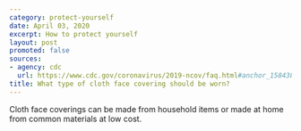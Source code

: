 ```yaml
---
category: protect-yourself
date: April 03, 2020
excerpt: How to protect yourself
layout: post
promoted: false
sources:
- agency: cdc
  url: https://www.cdc.gov/coronavirus/2019-ncov/faq.html#anchor_1584386949645
title: What type of cloth face covering should be worn?
---
```


Cloth face coverings can be made from household items or made at home from common materials at low cost.

